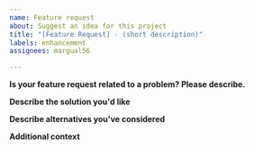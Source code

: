 ```yaml
---
name: Feature request
about: Suggest an idea for this project
title: "[Feature Request] - (short description)"
labels: enhancement
assignees: margual56

---
```


**Is your feature request related to a problem? Please describe.**
<!--- A clear and concise description of what the problem is. Ex. I'm always frustrated when [...] --->

**Describe the solution you'd like**
<!--- A clear and concise description of what you want to happen. --->

**Describe alternatives you've considered**
<!--- A clear and concise description of any alternative solutions or features you've considered. --->

**Additional context**
<!--- Add any other context or screenshots about the feature request here. --->
